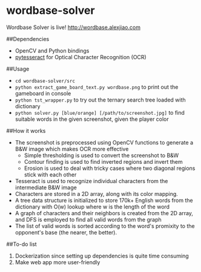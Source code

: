 # wordbase-solver

Wordbase Solver is live! http://wordbase.alexjiao.com

##Dependencies
* OpenCV and Python bindings 
* [pytesseract](https://github.com/madmaze/pytesseract) for Optical Character Recognition (OCR)

##Usage
* `cd wordbase-solver/src`
* `python extract_game_board_text.py wordbase.png` to print out the gameboard in console
* `python tst_wrapper.py` to try out the ternary search tree loaded with dictionary 
* `python solver.py [blue/orange] [/path/to/screenshot.jpg]` to find suitable words in the given screenshot, given the player color

##How it works
* The screenshot is preprocessed using OpenCV functions to generate a B&W image which makes OCR more effective
    * Simple thresholding is used to convert the screenshot to B&W
    * Contour finding is used to find inverted regions and invert them
    * Erosion is used to deal with tricky cases where two diagonal regions stick with each other
* Tesseract is used to recognize individual characters from the intermediate B&W image
* Characters are stored in a 2D array, along with its color mapping.
* A tree data structure is initialized to store 170k+ English words from the dictionary with O(w) lookup where w is the length of the word
* A graph of characters and their neighbors is created from the 2D array, and DFS is employed to find all valid words from the graph
* The list of valid words is sorted according to the word's promixity to the opponent's base (the nearer, the better).

##To-do list
1. Dockerization since setting up dependencies is quite time consuming
2. Make web app more user-friendly



